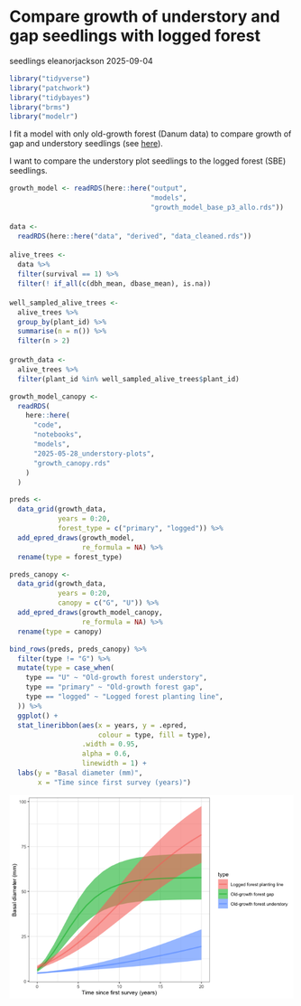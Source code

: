 # Compare growth of understory and gap seedlings with logged forest
seedlings
eleanorjackson
2025-09-04

``` r
library("tidyverse")
library("patchwork")
library("tidybayes")
library("brms")
library("modelr")
```

I fit a model with only old-growth forest (Danum data) to compare growth
of gap and understory seedlings (see
[here](code/notebooks/2025-05-28_understory-plots.md)).

I want to compare the understory plot seedlings to the logged forest
(SBE) seedlings.

``` r
growth_model <- readRDS(here::here("output",
                                   "models",
                                   "growth_model_base_p3_allo.rds"))

data <-
  readRDS(here::here("data", "derived", "data_cleaned.rds"))

alive_trees <-
  data %>%
  filter(survival == 1) %>%
  filter(! if_all(c(dbh_mean, dbase_mean), is.na))

well_sampled_alive_trees <-
  alive_trees %>%
  group_by(plant_id) %>%
  summarise(n = n()) %>%
  filter(n > 2)

growth_data <-
  alive_trees %>%
  filter(plant_id %in% well_sampled_alive_trees$plant_id)
```

``` r
growth_model_canopy <-
  readRDS(
    here::here(
      "code",
      "notebooks",
      "models",
      "2025-05-28_understory-plots",
      "growth_canopy.rds"
    )
  )
```

``` r
preds <- 
  data_grid(growth_data,
            years = 0:20,
            forest_type = c("primary", "logged")) %>%
  add_epred_draws(growth_model,
                  re_formula = NA) %>% 
  rename(type = forest_type)
```

``` r
preds_canopy <- 
  data_grid(growth_data,
            years = 0:20,
            canopy = c("G", "U")) %>%
  add_epred_draws(growth_model_canopy,
                  re_formula = NA) %>% 
  rename(type = canopy)
```

``` r
bind_rows(preds, preds_canopy) %>% 
  filter(type != "G") %>% 
  mutate(type = case_when(
    type == "U" ~ "Old-growth forest understory",
    type == "primary" ~ "Old-growth forest gap",
    type == "logged" ~ "Logged forest planting line",
  )) %>% 
  ggplot() +
  stat_lineribbon(aes(x = years, y = .epred,
                      colour = type, fill = type),
                  .width = 0.95,
                  alpha = 0.6,
                  linewidth = 1) +
  labs(y = "Basal diameter (mm)",
       x = "Time since first survey (years)")
```

![](figures/2025-09-04_compare-gaps-understory-growth-with-logged-growth/unnamed-chunk-6-1.png)

